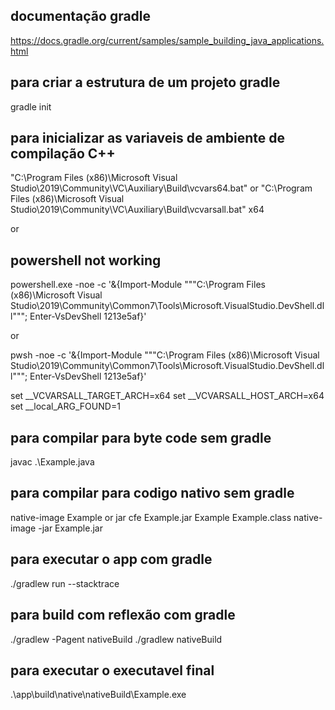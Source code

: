  
## documentação gradle
https://docs.gradle.org/current/samples/sample_building_java_applications.html
## para criar a estrutura de um projeto gradle
gradle init  
## para inicializar as variaveis de ambiente de compilação C++
"C:\Program Files (x86)\Microsoft Visual Studio\2019\Community\VC\Auxiliary\Build\vcvars64.bat"
or
"C:\Program Files (x86)\Microsoft Visual Studio\2019\Community\VC\Auxiliary\Build\vcvarsall.bat" x64

or
## powershell not working
powershell.exe -noe -c '&{Import-Module """C:\Program Files (x86)\Microsoft Visual Studio\2019\Community\Common7\Tools\Microsoft.VisualStudio.DevShell.dll"""; Enter-VsDevShell 1213e5af}'

or 

pwsh -noe -c '&{Import-Module """C:\Program Files (x86)\Microsoft Visual Studio\2019\Community\Common7\Tools\Microsoft.VisualStudio.DevShell.dll"""; Enter-VsDevShell 1213e5af}'

set __VCVARSALL_TARGET_ARCH=x64
set __VCVARSALL_HOST_ARCH=x64
set __local_ARG_FOUND=1

## para compilar para byte code  sem gradle
javac  .\Example.java
## para compilar para codigo nativo sem gradle
native-image Example
or
jar cfe  Example.jar Example Example.class 
native-image -jar Example.jar

## para executar o app com gradle
./gradlew run --stacktrace

## para build com reflexão com gradle
./gradlew -Pagent nativeBuild
./gradlew nativeBuild

## para executar o executavel final
.\app\build\native\nativeBuild\Example.exe